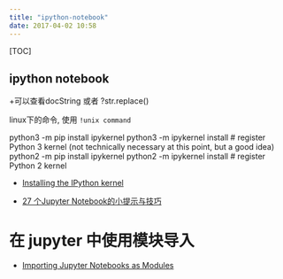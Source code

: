```yaml
---
title: "ipython-notebook"
date: 2017-04-02 10:58
---
```

[TOC]

## ipython notebook
<shift>+<tab>可以查看docString
或者 ?str.replace()

linux下的命令, 使用 `!unix command`



python3 -m pip install ipykernel
python3 -m ipykernel install # register Python 3 kernel (not technically necessary at this point, but a good idea)
python2 -m pip install ipykernel
python2 -m ipykernel install # register Python 2 kernel

 - [Installing the IPython kernel](https://ipython.readthedocs.io/en/latest/install/kernel_install.html)


 - [27 个Jupyter Notebook的小提示与技巧](http://liuchengxu.org/pelican-blog/jupyter-notebook-tips.html)

# 在 jupyter 中使用模块导入
- [Importing Jupyter Notebooks as Modules](http://jupyter-notebook.readthedocs.io/en/latest/examples/Notebook/Importing%20Notebooks.html)